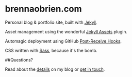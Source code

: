 brennaobrien.com
================
Personal blog &amp; portfolio site, built with [Jekyll](https://github.com/mojombo/jekyll). 

Asset management using the wonderful [Jekyll Assets](https://github.com/ixti/jekyll-assets) plugin.

Automagic deployment using GitHub [Post-Receive Hooks](https://help.github.com/articles/post-receive-hooks‎).

CSS written with [Sass](http://sass-lang.com), because it's the bomb.

##Questions?

Read about the [details](http://brennaobrien.com/blog/2013/05/on-building-a-site-with-jekyll.html) on my blog or [get in touch](mailto:hi@brennaobrien.com).






